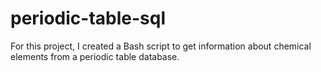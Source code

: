 # periodic-table-sql
For this project, I created a Bash script to get information about chemical elements from a periodic table database.
